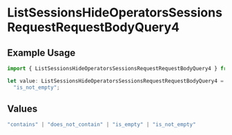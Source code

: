 # ListSessionsHideOperatorsSessionsRequestRequestBodyQuery4

## Example Usage

```typescript
import { ListSessionsHideOperatorsSessionsRequestRequestBodyQuery4 } from "@orq-ai/node/models/operations";

let value: ListSessionsHideOperatorsSessionsRequestRequestBodyQuery4 =
  "is_not_empty";
```

## Values

```typescript
"contains" | "does_not_contain" | "is_empty" | "is_not_empty"
```